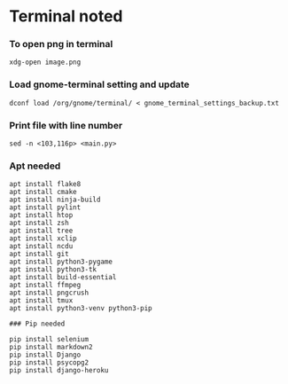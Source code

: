 # Terminal noted 

### To open png in terminal

``xdg-open image.png``

### Load gnome-terminal setting and update

``dconf load /org/gnome/terminal/ < gnome_terminal_settings_backup.txt``

### Print file with line number

``sed -n <103,116p> <main.py>``

### Apt needed

```
apt install flake8
apt install cmake
apt install ninja-build
apt install pylint
apt install htop
apt install zsh
apt install tree
apt install xclip
apt install ncdu
apt install git
apt install python3-pygame
apt install python3-tk
apt install build-essential
apt install ffmpeg
apt install pngcrush
apt install tmux
apt install python3-venv python3-pip

### Pip needed

pip install selenium
pip install markdown2
pip install Django
pip install psycopg2
pip install django-heroku
```
